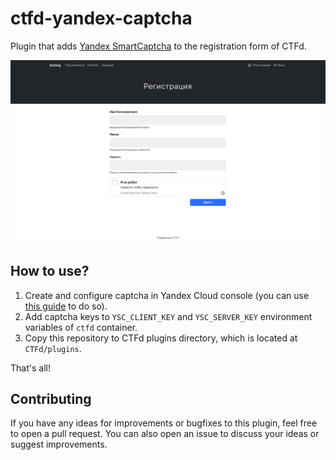 # ctfd-yandex-captcha

Plugin that adds [Yandex SmartCaptcha](https://yandex.cloud/en/docs/smartcaptcha/quickstart) to the registration form of CTFd.

![](./screenshots/example.png)

## How to use?

1. Create and configure captcha in Yandex Cloud console (you can use [this guide](https://yandex.cloud/en/docs/smartcaptcha/quickstart#creat-captcha) to do so).
2. Add captcha keys to `YSC_CLIENT_KEY` and `YSC_SERVER_KEY` environment variables of `ctfd` container.
3. Copy this repository to CTFd plugins directory, which is located at `CTFd/plugins`.

That's all!

## Contributing

If you have any ideas for improvements or bugfixes to this plugin, feel free to open a pull request. You can also open an issue to discuss your ideas or suggest improvements.
